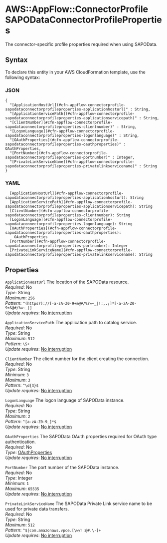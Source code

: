 # AWS::AppFlow::ConnectorProfile SAPODataConnectorProfileProperties<a name="aws-properties-appflow-connectorprofile-sapodataconnectorprofileproperties"></a>

The connector\-specific profile properties required when using SAPOData\.

## Syntax<a name="aws-properties-appflow-connectorprofile-sapodataconnectorprofileproperties-syntax"></a>

To declare this entity in your AWS CloudFormation template, use the following syntax:

### JSON<a name="aws-properties-appflow-connectorprofile-sapodataconnectorprofileproperties-syntax.json"></a>

```
{
  "[ApplicationHostUrl](#cfn-appflow-connectorprofile-sapodataconnectorprofileproperties-applicationhosturl)" : String,
  "[ApplicationServicePath](#cfn-appflow-connectorprofile-sapodataconnectorprofileproperties-applicationservicepath)" : String,
  "[ClientNumber](#cfn-appflow-connectorprofile-sapodataconnectorprofileproperties-clientnumber)" : String,
  "[LogonLanguage](#cfn-appflow-connectorprofile-sapodataconnectorprofileproperties-logonlanguage)" : String,
  "[OAuthProperties](#cfn-appflow-connectorprofile-sapodataconnectorprofileproperties-oauthproperties)" : OAuthProperties,
  "[PortNumber](#cfn-appflow-connectorprofile-sapodataconnectorprofileproperties-portnumber)" : Integer,
  "[PrivateLinkServiceName](#cfn-appflow-connectorprofile-sapodataconnectorprofileproperties-privatelinkservicename)" : String
}
```

### YAML<a name="aws-properties-appflow-connectorprofile-sapodataconnectorprofileproperties-syntax.yaml"></a>

```
  [ApplicationHostUrl](#cfn-appflow-connectorprofile-sapodataconnectorprofileproperties-applicationhosturl): String
  [ApplicationServicePath](#cfn-appflow-connectorprofile-sapodataconnectorprofileproperties-applicationservicepath): String
  [ClientNumber](#cfn-appflow-connectorprofile-sapodataconnectorprofileproperties-clientnumber): String
  [LogonLanguage](#cfn-appflow-connectorprofile-sapodataconnectorprofileproperties-logonlanguage): String
  [OAuthProperties](#cfn-appflow-connectorprofile-sapodataconnectorprofileproperties-oauthproperties):
    OAuthProperties
  [PortNumber](#cfn-appflow-connectorprofile-sapodataconnectorprofileproperties-portnumber): Integer
  [PrivateLinkServiceName](#cfn-appflow-connectorprofile-sapodataconnectorprofileproperties-privatelinkservicename): String
```

## Properties<a name="aws-properties-appflow-connectorprofile-sapodataconnectorprofileproperties-properties"></a>

`ApplicationHostUrl` <a name="cfn-appflow-connectorprofile-sapodataconnectorprofileproperties-applicationhosturl"></a>
The location of the SAPOData resource\.  
_Required_: No  
_Type_: String  
_Maximum_: `256`  
_Pattern_: `^(https?)://[-a-zA-Z0-9+&@#/%?=~_|!:,.;]*[-a-zA-Z0-9+&@#/%=~_|]`  
_Update requires_: [No interruption](https://docs.aws.amazon.com/AWSCloudFormation/latest/UserGuide/using-cfn-updating-stacks-update-behaviors.html#update-no-interrupt)

`ApplicationServicePath` <a name="cfn-appflow-connectorprofile-sapodataconnectorprofileproperties-applicationservicepath"></a>
The application path to catalog service\.  
_Required_: No  
_Type_: String  
_Maximum_: `512`  
_Pattern_: `\S+`  
_Update requires_: [No interruption](https://docs.aws.amazon.com/AWSCloudFormation/latest/UserGuide/using-cfn-updating-stacks-update-behaviors.html#update-no-interrupt)

`ClientNumber` <a name="cfn-appflow-connectorprofile-sapodataconnectorprofileproperties-clientnumber"></a>
The client number for the client creating the connection\.  
_Required_: No  
_Type_: String  
_Minimum_: `3`  
_Maximum_: `3`  
_Pattern_: `^\d{3}$`  
_Update requires_: [No interruption](https://docs.aws.amazon.com/AWSCloudFormation/latest/UserGuide/using-cfn-updating-stacks-update-behaviors.html#update-no-interrupt)

`LogonLanguage` <a name="cfn-appflow-connectorprofile-sapodataconnectorprofileproperties-logonlanguage"></a>
The logon language of SAPOData instance\.  
_Required_: No  
_Type_: String  
_Maximum_: `2`  
_Pattern_: `^[a-zA-Z0-9_]*$`  
_Update requires_: [No interruption](https://docs.aws.amazon.com/AWSCloudFormation/latest/UserGuide/using-cfn-updating-stacks-update-behaviors.html#update-no-interrupt)

`OAuthProperties` <a name="cfn-appflow-connectorprofile-sapodataconnectorprofileproperties-oauthproperties"></a>
The SAPOData OAuth properties required for OAuth type authentication\.  
_Required_: No  
_Type_: [OAuthProperties](aws-properties-appflow-connectorprofile-oauthproperties.md)  
_Update requires_: [No interruption](https://docs.aws.amazon.com/AWSCloudFormation/latest/UserGuide/using-cfn-updating-stacks-update-behaviors.html#update-no-interrupt)

`PortNumber` <a name="cfn-appflow-connectorprofile-sapodataconnectorprofileproperties-portnumber"></a>
The port number of the SAPOData instance\.  
_Required_: No  
_Type_: Integer  
_Minimum_: `1`  
_Maximum_: `65535`  
_Update requires_: [No interruption](https://docs.aws.amazon.com/AWSCloudFormation/latest/UserGuide/using-cfn-updating-stacks-update-behaviors.html#update-no-interrupt)

`PrivateLinkServiceName` <a name="cfn-appflow-connectorprofile-sapodataconnectorprofileproperties-privatelinkservicename"></a>
The SAPOData Private Link service name to be used for private data transfers\.  
_Required_: No  
_Type_: String  
_Maximum_: `512`  
_Pattern_: `^$|com.amazonaws.vpce.[\w/!:@#.\-]+`  
_Update requires_: [No interruption](https://docs.aws.amazon.com/AWSCloudFormation/latest/UserGuide/using-cfn-updating-stacks-update-behaviors.html#update-no-interrupt)
